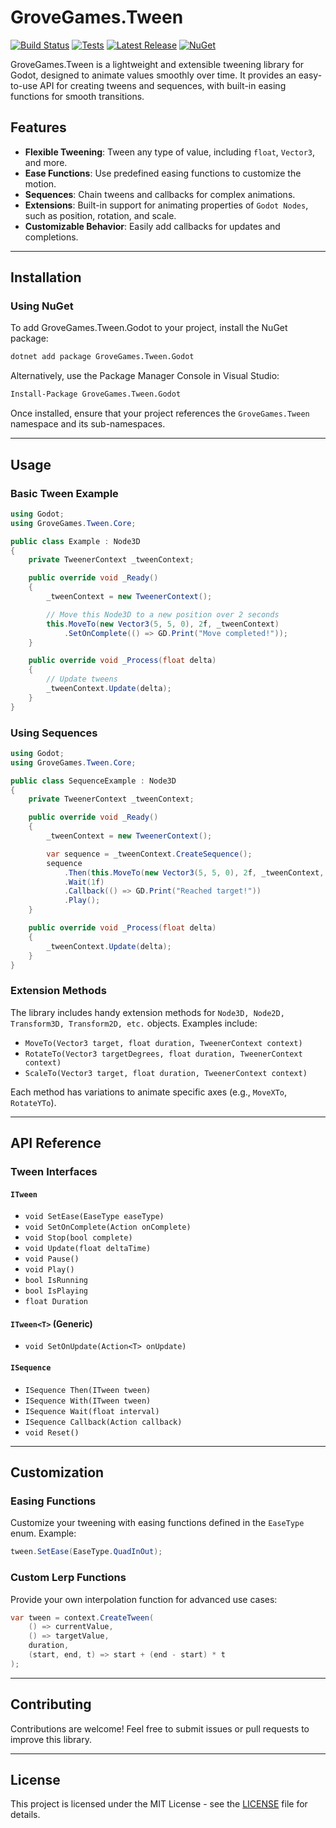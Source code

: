 # GroveGames.Tween

[![Build Status](https://github.com/grovegs/Tween/actions/workflows/release.yml/badge.svg)](https://github.com/grovegs/Tween/actions/workflows/release.yml)
[![Tests](https://github.com/grovegs/Tween/actions/workflows/tests.yml/badge.svg)](https://github.com/grovegs/Tween/actions/workflows/tests.yml)
[![Latest Release](https://img.shields.io/github/v/release/grovegs/Tween)](https://github.com/grovegs/Tween/releases/latest)
[![NuGet](https://img.shields.io/nuget/v/GroveGames.Tween)](https://www.nuget.org/packages/GroveGames.Tween)

GroveGames.Tween is a lightweight and extensible tweening library for Godot, designed to animate values smoothly over time. It provides an easy-to-use API for creating tweens and sequences, with built-in easing functions for smooth transitions.

## Features

- **Flexible Tweening**: Tween any type of value, including `float`, `Vector3`, and more.
- **Ease Functions**: Use predefined easing functions to customize the motion.
- **Sequences**: Chain tweens and callbacks for complex animations.
- **Extensions**: Built-in support for animating properties of `Godot Nodes`, such as position, rotation, and scale.
- **Customizable Behavior**: Easily add callbacks for updates and completions.

---

## Installation

### Using NuGet

To add GroveGames.Tween.Godot to your project, install the NuGet package:

```bash
dotnet add package GroveGames.Tween.Godot
```

Alternatively, use the Package Manager Console in Visual Studio:

```bash
Install-Package GroveGames.Tween.Godot
```

Once installed, ensure that your project references the `GroveGames.Tween` namespace and its sub-namespaces.

---

## Usage

### Basic Tween Example

```csharp
using Godot;
using GroveGames.Tween.Core;

public class Example : Node3D
{
    private TweenerContext _tweenContext;

    public override void _Ready()
    {
        _tweenContext = new TweenerContext();

        // Move this Node3D to a new position over 2 seconds
        this.MoveTo(new Vector3(5, 5, 0), 2f, _tweenContext)
            .SetOnComplete(() => GD.Print("Move completed!"));
    }

    public override void _Process(float delta)
    {
        // Update tweens
        _tweenContext.Update(delta);
    }
}
```

### Using Sequences

```csharp
using Godot;
using GroveGames.Tween.Core;

public class SequenceExample : Node3D
{
    private TweenerContext _tweenContext;

    public override void _Ready()
    {
        _tweenContext = new TweenerContext();

        var sequence = _tweenContext.CreateSequence();
        sequence
            .Then(this.MoveTo(new Vector3(5, 5, 0), 2f, _tweenContext, false))
            .Wait(1f)
            .Callback(() => GD.Print("Reached target!"))
            .Play();
    }

    public override void _Process(float delta)
    {
        _tweenContext.Update(delta);
    }
}
```

### Extension Methods

The library includes handy extension methods for `Node3D, Node2D, Transform3D, Transform2D, etc.` objects. Examples include:

- `MoveTo(Vector3 target, float duration, TweenerContext context)`
- `RotateTo(Vector3 targetDegrees, float duration, TweenerContext context)`
- `ScaleTo(Vector3 target, float duration, TweenerContext context)`

Each method has variations to animate specific axes (e.g., `MoveXTo`, `RotateYTo`).

---

## API Reference

### Tween Interfaces

#### `ITween`

- `void SetEase(EaseType easeType)`
- `void SetOnComplete(Action onComplete)`
- `void Stop(bool complete)`
- `void Update(float deltaTime)`
- `void Pause()`
- `void Play()`
- `bool IsRunning`
- `bool IsPlaying`
- `float Duration`

#### `ITween<T>` (Generic)

- `void SetOnUpdate(Action<T> onUpdate)`

#### `ISequence`

- `ISequence Then(ITween tween)`
- `ISequence With(ITween tween)`
- `ISequence Wait(float interval)`
- `ISequence Callback(Action callback)`
- `void Reset()`

---

## Customization

### Easing Functions

Customize your tweening with easing functions defined in the `EaseType` enum. Example:

```csharp
tween.SetEase(EaseType.QuadInOut);
```

### Custom Lerp Functions

Provide your own interpolation function for advanced use cases:

```csharp
var tween = context.CreateTween(
    () => currentValue, 
    () => targetValue, 
    duration, 
    (start, end, t) => start + (end - start) * t
);
```

---

## Contributing

Contributions are welcome! Feel free to submit issues or pull requests to improve this library.

---

## License

This project is licensed under the MIT License - see the [LICENSE](LICENSE) file for details.
